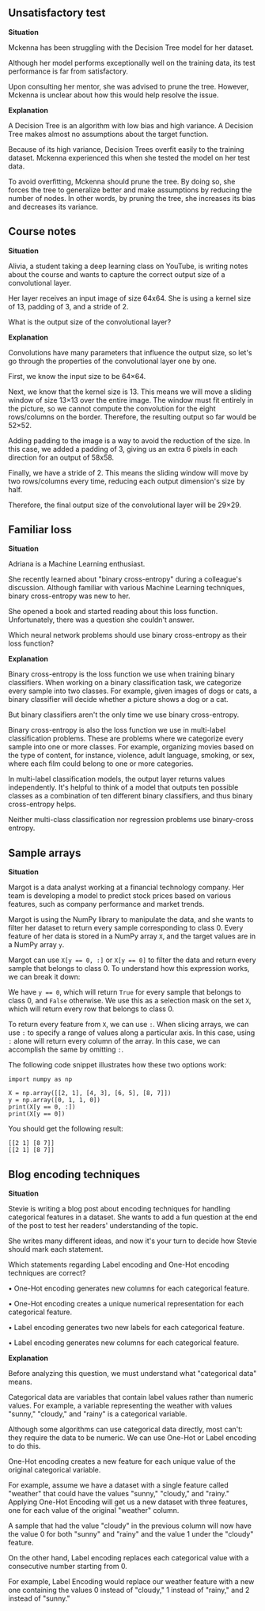 ## Unsatisfactory test

**Situation**

Mckenna has been struggling with the Decision Tree model for her dataset.

Although her model performs exceptionally well on the training data, its test performance is far from satisfactory.

Upon consulting her mentor, she was advised to prune the tree. However, Mckenna is unclear about how this would help resolve the issue.

**Explanation**

A Decision Tree is an algorithm with low bias and high variance. A Decision Tree makes almost no assumptions about the target function.

Because of its high variance, Decision Trees overfit easily to the training dataset. Mckenna experienced this when she tested the model on her test data.

To avoid overfitting, Mckenna should prune the tree. By doing so, she forces the tree to generalize better and make assumptions by reducing the number of nodes. In other words, by pruning the tree, she increases its bias and decreases its variance.

## Course notes

**Situation**

Alivia, a student taking a deep learning class on YouTube, is writing notes about the course and wants to capture the correct output size of a convolutional layer.

Her layer receives an input image of size 64x64. She is using a kernel size of 13, padding of 3, and a stride of 2.

What is the output size of the convolutional layer?

**Explanation**

Convolutions have many parameters that influence the output size, so let's go through the properties of the convolutional layer one by one.

First, we know the input size to be 64×64.

Next, we know that the kernel size is 13. This means we will move a sliding window of size 13×13 over the entire image. The window must fit entirely in the picture, so we cannot compute the convolution for the eight rows/columns on the border. Therefore, the resulting output so far would be 52×52.

Adding padding to the image is a way to avoid the reduction of the size. In this case, we added a padding of 3, giving us an extra 6 pixels in each direction for an output of 58x58.

Finally, we have a stride of 2. This means the sliding window will move by two rows/columns every time, reducing each output dimension's size by half.

Therefore, the final output size of the convolutional layer will be 29×29.

## Familiar loss

**Situation**

Adriana is a Machine Learning enthusiast.

She recently learned about "binary cross-entropy" during a colleague's discussion. Although familiar with various Machine Learning techniques, binary cross-entropy was new to her.

She opened a book and started reading about this loss function. Unfortunately, there was a question she couldn't answer.

Which neural network problems should use binary cross-entropy as their loss function?

**Explanation**

Binary cross-entropy is the loss function we use when training binary classifiers. When working on a binary classification task, we categorize every sample into two classes. For example, given images of dogs or cats, a binary classifier will decide whether a picture shows a dog or a cat.

But binary classifiers aren't the only time we use binary cross-entropy.

Binary cross-entropy is also the loss function we use in multi-label classification problems. These are problems where we categorize every sample into one or more classes. For example, organizing movies based on the type of content, for instance, violence, adult language, smoking, or sex, where each film could belong to one or more categories.

In multi-label classification models, the output layer returns values independently. It's helpful to think of a model that outputs ten possible classes as a combination of ten different binary classifiers, and thus binary cross-entropy helps.

Neither multi-class classification nor regression problems use binary-cross entropy.

## Sample arrays

**Situation**

Margot is a data analyst working at a financial technology company. Her team is developing a model to predict stock prices based on various features, such as company performance and market trends.

Margot is using the NumPy library to manipulate the data, and she wants to filter her dataset to return every sample corresponding to class 0. Every feature of her data is stored in a NumPy array `X`, and the target values are in a NumPy array `y`.

Margot can use `X[y == 0, :]` or `X[y == 0]` to filter the data and return every sample that belongs to class 0. To understand how this expression works, we can break it down:

We have `y == 0`, which will return `True` for every sample that belongs to class 0, and `False` otherwise. We use this as a selection mask on the set `X`, which will return every row that belongs to class 0.

To return every feature from `X`, we can use `:`. When slicing arrays, we can use `:` to specify a range of values along a particular axis. In this case, using `:` alone will return every column of the array. In this case, we can accomplish the same by omitting `:`.

The following code snippet illustrates how these two options work:
```
import numpy as np

X = np.array([[2, 1], [4, 3], [6, 5], [8, 7]])
y = np.array([0, 1, 1, 0])
print(X[y == 0, :])
print(X[y == 0])
```

You should get the following result:
```
[[2 1] [8 7]]
[[2 1] [8 7]]
```

## Blog encoding techniques

**Situation**

Stevie is writing a blog post about encoding techniques for handling categorical features in a dataset. She wants to add a fun question at the end of the post to test her readers' understanding of the topic.

She writes many different ideas, and now it's your turn to decide how Stevie should mark each statement.

Which statements regarding Label encoding and One-Hot encoding techniques are correct?

• One-Hot encoding generates new columns for each categorical feature.

• One-Hot encoding creates a unique numerical representation for each categorical feature.

• Label encoding generates two new labels for each categorical feature.

• Label encoding generates new columns for each categorical feature.

**Explanation**

Before analyzing this question, we must understand what "categorical data" means.

Categorical data are variables that contain label values rather than numeric values. For example, a variable representing the weather with values "sunny," "cloudy," and "rainy" is a categorical variable.

Although some algorithms can use categorical data directly, most can't: they require the data to be numeric. We can use One-Hot or Label encoding to do this.

One-Hot encoding creates a new feature for each unique value of the original categorical variable.

For example, assume we have a dataset with a single feature called "weather" that could have the values "sunny," "cloudy," and "rainy." Applying One-Hot Encoding will get us a new dataset with three features, one for each value of the original "weather" column.

A sample that had the value "cloudy" in the previous column will now have the value 0 for both "sunny" and "rainy" and the value 1 under the "cloudy" feature.

On the other hand, Label encoding replaces each categorical value with a consecutive number starting from 0.

For example, Label Encoding would replace our weather feature with a new one containing the values 0 instead of "cloudy," 1 instead of "rainy," and 2 instead of "sunny."
